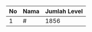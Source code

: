 | No | Nama            | Jumlah Level |
|----|-----------------|--------------|
| 1  | #    |    1856        |
